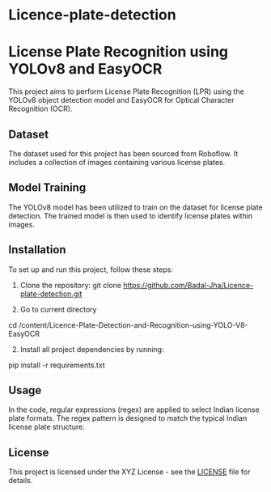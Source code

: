 # Licence-plate-detection
# License Plate Recognition using YOLOv8 and EasyOCR

This project aims to perform License Plate Recognition (LPR) using the YOLOv8 object detection model and EasyOCR for Optical Character Recognition (OCR).

## Dataset

The dataset used for this project has been sourced from Roboflow. It includes a collection of images containing various license plates.

## Model Training

The YOLOv8 model has been utilized to train on the dataset for license plate detection. The trained model is then used to identify license plates within images.

## Installation

To set up and run this project, follow these steps:

1. Clone the repository:
git clone https://github.com/Badal-Jha/Licence-plate-detection.git

2. Go to current directory
   
cd /content/Licence-Plate-Detection-and-Recognition-using-YOLO-V8-EasyOCR

2. Install all project dependencies by running:
   
pip install -r requirements.txt


## Usage

In the code, regular expressions (regex) are applied to select Indian license plate formats. The regex pattern is designed to match the typical Indian license plate structure.

## License

This project is licensed under the XYZ License - see the [LICENSE](LICENSE) file for details.

